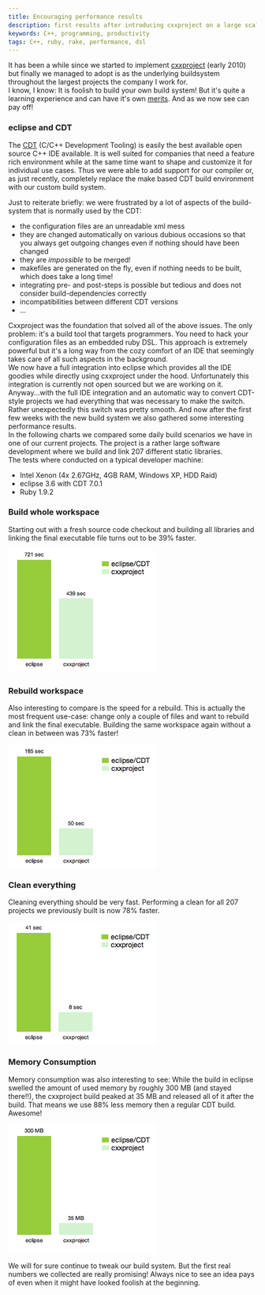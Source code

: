 ```yaml
---
title: Encouraging performance results
description: first results after introducing cxxproject on a large scale
keywords: C++, programming, productivity
tags: C++, ruby, rake, performance, dsl
---
```


It has been a while since we started to implement [cxxproject](https://github.com/marcmo/cxxproject) (early 2010) but finally we managed to adopt is as the underlying buildsystem throughout the largest projects the company I work for.  
I know, I know: It is foolish to build your own build system! But it's quite a learning experience and can have it's own [merits]. And as we now see can pay off!  

<section class="information rightinfo">

### eclipse and CDT

The [CDT](http://eclipse.org/cdt/) (C/C++ Development Tooling) is easily the best available open source C++ IDE available. It is well suited for companies that need a feature rich environment while at the same time want to shape and customize it for individual use cases. Thus we were able to add support for our compiler or, as just recently, completely replace the make based CDT build environment with our custom build system.
</section>

Just to reiterate briefly: we were frustrated by a lot of aspects of the build-system that is normally used by the CDT: 

* the configuration files are an unreadable xml mess
* they are changed automatically on various dubious occasions so that you always get outgoing changes even if nothing should have been changed
* they are *impossible* to be merged!
* makefiles are generated on the fly, even if nothing needs to be built, which does take a long time!
* integrating pre- and post-steps is possible but tedious and does not consider build-dependencies correctly
* incompatibilities between different CDT versions
* ...

Cxxproject was the foundation that solved all of the above issues. The only problem: it's a build tool that targets programmers. You need to hack your configuration files as an embedded ruby DSL. This approach is extremely powerful but it's a long way from the cozy comfort of an IDE that seemingly takes care of all such aspects in the background.  
We now have a full integration into eclipse which provides all the IDE goodies while directly using cxxproject under the hood. Unfortunately this integration is currently not open sourced but we are working on it.  
Anyway...with the full IDE integration and an automatic way to convert CDT-style projects we had everything that was necessary to make the switch. Rather unexpectedly this switch was pretty smooth. And now after the first few weeks with the new build system we also gathered some interesting performance results.  
In the following charts we compared some daily build scenarios we have in one of our current projects. The project is a rather large software development where we build and link 207 different static libraries.  
The tests where conducted on a typical developer machine:

[merits]: /posts/2011-06-12-cxxproject.html

* Intel Xenon (4x 2.67GHz, 4GB RAM, Windows XP, HDD Raid)
* eclipse 3.6 with CDT 7.0.1
* Ruby 1.9.2

### Build whole workspace

Starting out with a fresh source code checkout and building all libraries and linking the final executable file turns out to be 39% faster.

![](/images/cxxproject_results/buildWorkspace.png)

### Rebuild workspace

Also interesting to compare is the speed for a rebuild. This is actually the most frequent use-case: change only a couple of files and want to rebuild and link the final executable.
Building the same workspace again without a clean in between was 73% faster!

![](/images/cxxproject_results/rebuildWorkspace.png)

### Clean everything

Cleaning everything should be very fast. Performing a clean for all 207 projects we previously built is now 78% faster.

![](/images/cxxproject_results/cleanEverything.png)

### Memory Consumption

Memory consumption was also interesting to see: While the build in eclipse swelled the amount of used memory by roughly 300 MB (and stayed there!!), the cxxproject build peaked at 35 MB and released all of it after the build.
That means we use 88% less memory then a regular CDT build. Awesome!

![](/images/cxxproject_results/memoryConsumption.png)

We will for sure continue to tweak our build system. But the first real numbers we collected are really promising! Always nice to see an idea pays of even when it might have looked foolish at the beginning.


